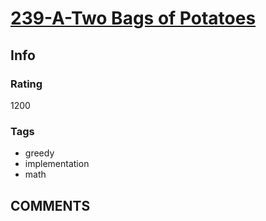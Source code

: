 # [239-A-Two Bags of Potatoes](https://codeforces.com/problemset/problem/239/A)

## Info

### Rating

1200

### Tags

- greedy
- implementation
- math

## __COMMENTS__

> 
